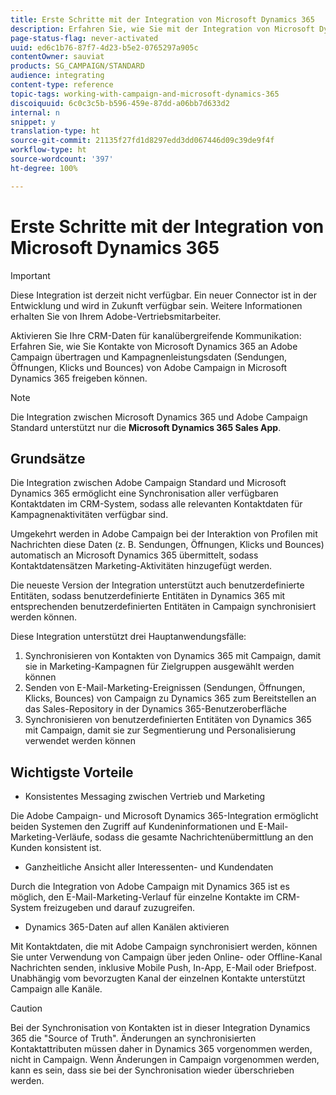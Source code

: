 ```yaml
---
title: Erste Schritte mit der Integration von Microsoft Dynamics 365
description: Erfahren Sie, wie Sie mit der Integration von Microsoft Dynamics 365 beginnen können.
page-status-flag: never-activated
uuid: ed6c1b76-87f7-4d23-b5e2-0765297a905c
contentOwner: sauviat
products: SG_CAMPAIGN/STANDARD
audience: integrating
content-type: reference
topic-tags: working-with-campaign-and-microsoft-dynamics-365
discoiquuid: 6c0c3c5b-b596-459e-87dd-a06bb7d633d2
internal: n
snippet: y
translation-type: ht
source-git-commit: 21135f27fd1d8297edd3dd067446d09c39de9f4f
workflow-type: ht
source-wordcount: '397'
ht-degree: 100%

---
```



# Erste Schritte mit der Integration von Microsoft Dynamics 365

>[!IMPORTANT]
>
>Diese Integration ist derzeit nicht verfügbar. Ein neuer Connector ist in der Entwicklung und wird in Zukunft verfügbar sein. Weitere Informationen erhalten Sie von Ihrem Adobe-Vertriebsmitarbeiter.

Aktivieren Sie Ihre CRM-Daten für kanalübergreifende Kommunikation: Erfahren Sie, wie Sie Kontakte von Microsoft Dynamics 365 an Adobe Campaign übertragen und Kampagnenleistungsdaten (Sendungen, Öffnungen, Klicks und Bounces) von Adobe Campaign in Microsoft Dynamics 365 freigeben können.

>[!NOTE]
>
>Die Integration zwischen Microsoft Dynamics 365 und Adobe Campaign Standard unterstützt nur die **Microsoft Dynamics 365 Sales App**.

## Grundsätze

Die Integration zwischen Adobe Campaign Standard und Microsoft Dynamics 365 ermöglicht eine Synchronisation aller verfügbaren Kontaktdaten im CRM-System, sodass alle relevanten Kontaktdaten für Kampagnenaktivitäten verfügbar sind.

Umgekehrt werden in Adobe Campaign bei der Interaktion von Profilen mit Nachrichten diese Daten (z. B. Sendungen, Öffnungen, Klicks und Bounces) automatisch an Microsoft Dynamics 365 übermittelt, sodass Kontaktdatensätzen Marketing-Aktivitäten hinzugefügt werden.

Die neueste Version der Integration unterstützt auch benutzerdefinierte Entitäten, sodass benutzerdefinierte Entitäten in Dynamics 365 mit entsprechenden benutzerdefinierten Entitäten in Campaign synchronisiert werden können.

Diese Integration unterstützt drei Hauptanwendungsfälle:

1. Synchronisieren von Kontakten von Dynamics 365 mit Campaign, damit sie in Marketing-Kampagnen für Zielgruppen ausgewählt werden können
1. Senden von E-Mail-Marketing-Ereignissen (Sendungen, Öffnungen, Klicks, Bounces) von Campaign zu Dynamics 365 zum Bereitstellen an das Sales-Repository in der Dynamics 365-Benutzeroberfläche
1. Synchronisieren von benutzerdefinierten Entitäten von Dynamics 365 mit Campaign, damit sie zur Segmentierung und Personalisierung verwendet werden können

## Wichtigste Vorteile

* Konsistentes Messaging zwischen Vertrieb und Marketing

Die Adobe Campaign- und Microsoft Dynamics 365-Integration ermöglicht beiden Systemen den Zugriff auf Kundeninformationen und E-Mail-Marketing-Verläufe, sodass die gesamte Nachrichtenübermittlung an den Kunden konsistent ist.

* Ganzheitliche Ansicht aller Interessenten- und Kundendaten

Durch die Integration von Adobe Campaign mit Dynamics 365 ist es möglich, den E-Mail-Marketing-Verlauf für einzelne Kontakte im CRM-System freizugeben und darauf zuzugreifen.

* Dynamics 365-Daten auf allen Kanälen aktivieren

Mit Kontaktdaten, die mit Adobe Campaign synchronisiert werden, können Sie unter Verwendung von Campaign über jeden Online- oder Offline-Kanal Nachrichten senden, inklusive Mobile Push, In-App, E-Mail oder Briefpost. Unabhängig vom bevorzugten Kanal der einzelnen Kontakte unterstützt Campaign alle Kanäle.

>[!CAUTION]
>
>Bei der Synchronisation von Kontakten ist in dieser Integration Dynamics 365 die &quot;Source of Truth&quot;.  Änderungen an synchronisierten Kontaktattributen müssen daher in Dynamics 365 vorgenommen werden, nicht in Campaign.  Wenn Änderungen in Campaign vorgenommen werden, kann es sein, dass sie bei der Synchronisation wieder überschrieben werden.

